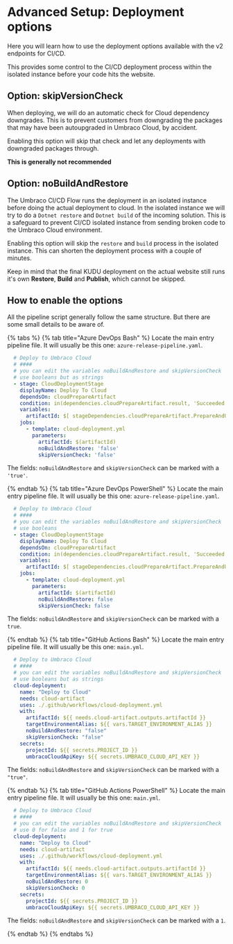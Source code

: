 # Advanced Setup: Deployment options

Here you will learn how to use the deployment options available with the v2 endpoints for CI/CD.

This provides some control to the CI/CD deployment process within the isolated instance before your code hits the website.

## Option: skipVersionCheck

When deploying, we will do an automatic check for Cloud dependency downgrades. This is to prevent customers from downgrading the packages that may have been autoupgraded in Umbraco Cloud, by accident. 

Enabling this option will skip that check and let any deployments with downgraded packages through. 

**This is generally not recommended**

## Option: noBuildAndRestore

 The Umbraco CI/CD Flow runs the deployment in an isolated instance before doing the actual deployment to cloud. In the isolated instance we will try to do a `Dotnet restore` and `Dotnet build` of the incoming solution. This is a safeguard to prevent CI/CD isolated instance from sending broken code to the Umbraco Cloud environment. 
 
 Enabling this option will skip the `restore` and `build` process in the isolated instance. This can shorten the deployment process with a couple of minutes. 
 
 Keep in mind that the final KUDU deployment on the actual website still runs it's own **Restore**, **Build** and **Publish**, which cannot be skipped. 

## How to enable the options

All the pipeline script generally follow the same structure. But there are some small details to be aware of.

{% tabs %}
{% tab title="Azure DevOps Bash" %}
Locate the main entry pipeline file. It will usually be this one: `azure-release-pipeline.yaml`.

```yml
  # Deploy to Umbraco Cloud
  # ####
  # you can edit the variables noBuildAndRestore and skipVersionCheck    
  # use booleans but as strings
  - stage: CloudDeploymentStage
    displayName: Deploy To Cloud
    dependsOn: cloudPrepareArtifact
    condition: in(dependencies.cloudPrepareArtifact.result, 'Succeeded')
    variables:
      artifactId: $[ stageDependencies.cloudPrepareArtifact.PrepareAndUploadArtifact.outputs['uploadArtifact.artifactId'] ]
    jobs: 
      - template: cloud-deployment.yml
        parameters:
          artifactId: $(artifactId)
          noBuildAndRestore: 'false'
          skipVersionCheck: 'false'
```

The fields: `noBuildAndRestore` and `skipVersionCheck` can be marked with a `'true'`. 


{% endtab %}
{% tab title="Azure DevOps PowerShell" %}
Locate the main entry pipeline file. It will usually be this one: `azure-release-pipeline.yaml`.

```yml
  # Deploy to Umbraco Cloud
  # ####
  # you can edit the variables noBuildAndRestore and skipVersionCheck    
  # use booleans
  - stage: CloudDeploymentStage
    displayName: Deploy To Cloud
    dependsOn: cloudPrepareArtifact
    condition: in(dependencies.cloudPrepareArtifact.result, 'Succeeded')
    variables:
      artifactId: $[ stageDependencies.cloudPrepareArtifact.PrepareAndUploadArtifact.outputs['uploadArtifact.artifactId'] ]
    jobs: 
      - template: cloud-deployment.yml
        parameters:
          artifactId: $(artifactId)
          noBuildAndRestore: false
          skipVersionCheck: false

```

The fields: `noBuildAndRestore` and `skipVersionCheck` can be marked with a `true`. 


{% endtab %}
{% tab title="GitHub Actions Bash" %}
Locate the main entry pipeline file. It will usually be this one: `main.yml`.

```yml
  # Deploy to Umbraco Cloud
  # ####
  # you can edit the variables noBuildAndRestore and skipVersionCheck    
  # use booleans but as strings
  cloud-deployment:
    name: "Deploy to Cloud"
    needs: cloud-artifact
    uses: ./.github/workflows/cloud-deployment.yml
    with:
      artifactId: ${{ needs.cloud-artifact.outputs.artifactId }}
      targetEnvironmentAlias: ${{ vars.TARGET_ENVIRONMENT_ALIAS }}
      noBuildAndRestore: "false"
      skipVersionCheck: "false"
    secrets:
      projectId: ${{ secrets.PROJECT_ID }}
      umbracoCloudApiKey: ${{ secrets.UMBRACO_CLOUD_API_KEY }}
```

The fields: `noBuildAndRestore` and `skipVersionCheck` can be marked with a `"true"`. 

{% endtab %}
{% tab title="GitHub Actions PowerShell" %}
Locate the main entry pipeline file. It will usually be this one: `main.yml`.

```yml
  # Deploy to Umbraco Cloud
  # ####
  # you can edit the variables noBuildAndRestore and skipVersionCheck    
  # use 0 for false and 1 for true
  cloud-deployment:
    name: "Deploy to Cloud"
    needs: cloud-artifact
    uses: ./.github/workflows/cloud-deployment.yml
    with:
      artifactId: ${{ needs.cloud-artifact.outputs.artifactId }}
      targetEnvironmentAlias: ${{ vars.TARGET_ENVIRONMENT_ALIAS }}
      noBuildAndRestore: 0
      skipVersionCheck: 0
    secrets:
      projectId: ${{ secrets.PROJECT_ID }}
      umbracoCloudApiKey: ${{ secrets.UMBRACO_CLOUD_API_KEY }}
```

The fields: `noBuildAndRestore` and `skipVersionCheck` can be marked with a `1`. 

{% endtab %}
{% endtabs %}
